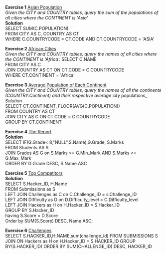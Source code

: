 **Exercise 1** [Asian Population](https://www.hackerrank.com/challenges/asian-population/problem)  
_Given the CITY and COUNTRY tables, query the sum of the populations of all cities where the CONTINENT is 'Asia'_  
**Solution**  
SELECT SUM(C.POPULATION)   
FROM CITY AS C, COUNTRY AS CT     
WHERE C.COUNTRYCODE = CT.CODE AND CT.COUNTRYCODE = 'ASIA'  
  
**Exercise 2** [African Cities](https://www.hackerrank.com/challenges/african-cities/problem)  
_Given the CITY and COUNTRY tables, query the names of all cities where the CONTINENT is 'Africa'._
SELECT C.NAME  
FROM CITY AS C  
JOIN COUNTRY AS CT ON CT.CODE = C.COUNTRYCODE  
WHERE CT.CONTINENT = 'Africa'  
  
**Exercise 3** [Average Population of Each Continent](https://www.hackerrank.com/challenges/average-population-of-each-continent)   
_Given the CITY and COUNTRY tables, query the names of all the continents (COUNTRY.Continent) and their respective average city_ populations_
*Solution*  
SELECT CT.CONTINENT, FLOOR(AVG(C.POPULATION))  
FROM COUNTRY AS CT    
JOIN CITY AS C ON CT.CODE = C.COUNTRYCODE  
GROUP BY CT.CONTINENT  
  
**Exercise 4** [The Report](https://www.hackerrank.com/challenges/the-report/problem)  
**Solution**  
SELECT IF(G.Grade< 8,"NULL",S.Name),G.Grade, S.Marks  
FROM Students AS S   
JOIN Grades AS G on S.Marks >= G.Min_Mark AND S.Marks <= G.Max_Mark  
ORDER BY G.Grade DESC, S.Name ASC  
  
**Exercise 5** [Top Competitors](https://www.hackerrank.com/challenges/full-score/problem)  
**Solution**  
SELECT S.Hacker_ID, H.Name  
FROM Submissions as S  
LEFT JOIN Challenges as C on C.Challenge_ID = s.Challenge_ID  
LEFT JOIN Difficulty as D on D.Difficulty_level = C.Difficulty_level  
LEFT JOIN Hackers as H on H.Hacker_ID = S.Hacker_ID  
GROUP BY S.Hacker_ID  
having S.Score = D.Score  
Order by SUM(S.Score) DESC, Name ASC;  
  
**Exercise 6** [Challenges](https://www.hackerrank.com/challenges/challenges/problem)  
SELECT S.HACKER_ID,H.NAME,sum(challenge_id)
FROM SUBMISSIONS S
JOIN ON Hackers as H on H.Hacker_ID = S.HACKER_ID
GROUP BY(S.HACKER_ID)
ORDER BY SUM(CHALLENGE_ID) DESC, HACKER_ID











